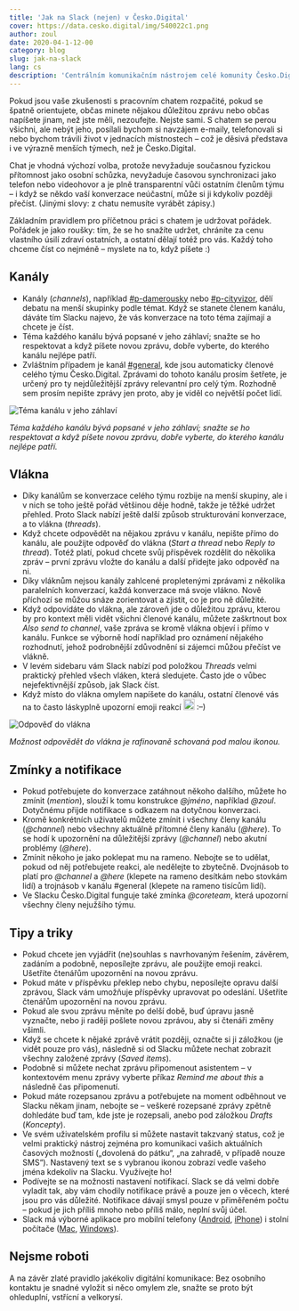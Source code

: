 ```yaml
---
title: 'Jak na Slack (nejen) v Česko.Digital'
cover: https://data.cesko.digital/img/540022c1.png
author: zoul
date: 2020-04-1-12-00
category: blog
slug: jak-na-slack
lang: cs
description: 'Centrálním komunikačním nástrojem celé komunity Česko.Digital, která se v posledních týdnech rychle rozrostla přes 2000 lidí, je „pracovní chat“ Slack. Jeho hlavním úkolem je zařídit, aby spolu mohly desítky, stovky či tisíce lidí vést souběžné konverzace, nikomu nic důležitého neuteklo a nikdo nebyl zahlcený zbytečnými informacemi. Proč Slack v Česko.Digital používáme a jak na něj, aby se tento ideální cíl podařilo co nejvíc naplnit?'
---
```


Pokud jsou vaše zkušenosti s pracovním chatem rozpačité, pokud se špatně orientujete, občas minete nějakou důležitou zprávu nebo občas napíšete jinam, než jste měli, nezoufejte. Nejste sami. S chatem se perou všichni, ale nebýt jeho, posílali bychom si navzájem e-maily, telefonovali si nebo bychom trávili život v jednacích místnostech – což je děsivá představa i ve výrazně menších týmech, než je Česko.Digital.

Chat je vhodná výchozí volba, protože nevyžaduje současnou fyzickou přítomnost jako osobní schůzka, nevyžaduje časovou synchronizaci jako telefon nebo videohovor a je plně transparentní vůči ostatním členům týmu – i když se někdo vaší konverzace neúčastní, může si ji kdykoliv později přečíst. (Jinými slovy: z chatu nemusíte vyrábět zápisy.)

Základním pravidlem pro příčetnou práci s chatem je udržovat pořádek. Pořádek je jako roušky: tím, že se ho snažíte udržet, chráníte za cenu vlastního úsilí zdraví ostatních, a ostatní dělají totéž pro vás. Každý toho chceme číst co nejméně – myslete na to, když píšete :)

## Kanály

- Kanály (_channels_), například [#p-damerousky](https://cesko-digital.slack.com/archives/CV4566SRG) nebo [#p-cityvizor](https://cesko-digital.slack.com/archives/CG66HNLH4), dělí debatu na menší skupinky podle témat. Když se stanete členem kanálu, dáváte tím Slacku najevo, že vás konverzace na toto téma zajímají a chcete je číst.
- Téma každého kanálu bývá popsané v jeho záhlaví; snažte se ho respektovat a když píšete novou zprávu, dobře vyberte, do kterého kanálu nejlépe patří.
- Zvláštním případem je kanál [#general](https://cesko-digital.slack.com/archives/CG07ST9ME), kde jsou automaticky členové celého týmu Česko.Digital. Zprávami do tohoto kanálu prosím šetřete, je určený pro ty nejdůležitější zprávy relevantní pro celý tým. Rozhodně sem prosím nepište zprávy jen proto, aby je viděl co největší počet lidí.

![Téma kanálu v jeho záhlaví](https://data.cesko.digital/img/c506a6b0.png)

_Téma každého kanálu bývá popsané v jeho záhlaví; snažte se ho respektovat a když píšete novou zprávu, dobře vyberte, do kterého kanálu nejlépe patří._

## Vlákna

- Díky kanálům se konverzace celého týmu rozbije na menší skupiny, ale i v nich se toho ještě pořád většinou děje hodně, takže je těžké udržet přehled. Proto Slack nabízí ještě další způsob strukturování konverzace, a to vlákna (_threads_).
- Když chcete odpovědět na nějakou zprávu v kanálu, nepište přímo do kanálu, ale použijte odpověď do vlákna (_Start a thread_ nebo _Reply to thread_). Totéž platí, pokud chcete svůj příspěvek rozdělit do několika zpráv – první zprávu vložte do kanálu a další přidejte jako odpověď na ni.
- Díky vláknům nejsou kanály zahlcené propletenými zprávami z několika paralelních konverzací, každá konverzace má svoje vlákno. Nově příchozí se můžou snáze zorientovat a zjistit, co je pro ně důležité.
- Když odpovídáte do vlákna, ale zároveň jde o důležitou zprávu, kterou by pro kontext měli vidět všichni členové kanálu, můžete zaškrtnout box _Also send to channel_, vaše zpráva se kromě vlákna objeví i přímo v kanálu. Funkce se výborně hodí například pro oznámení nějakého rozhodnutí, jehož podrobnější zdůvodnění si zájemci můžou přečíst ve vlákně.
- V levém sidebaru vám Slack nabízí pod položkou _Threads_ velmi praktický přehled všech vláken, která sledujete. Často jde o vůbec nejefektivnější způsob, jak Slack číst.
- Když místo do vlákna omylem napíšete do kanálu, ostatní členové vás na to často láskyplně upozorní emoji reakcí <img src="https://data.cesko.digital/img/5b5b52b1.png" alt=":thread:" width="20px"> :–)

![Odpověď do vlákna](https://data.cesko.digital/img/35045379.png)

_Možnost odpovědět do vlákna je rafinovaně schovaná pod malou ikonou._

## Zmínky a notifikace

- Pokud potřebujete do konverzace zatáhnout někoho dalšího, můžete ho zmínit (_mention_), slouží k tomu konstrukce _@jméno_, například _@zoul_. Dotyčnému přijde notifikace s odkazem na dotyčnou konverzaci.
- Kromě konkrétních uživatelů můžete zmínit i všechny členy kanálu (_@channel_) nebo všechny aktuálně přítomné členy kanálu (_@here_). To se hodí k upozornění na důležitější zprávy (_@channel_) nebo akutní problémy (_@here_).
- Zmínit někoho je jako poklepat mu na rameno. Nebojte se to udělat, pokud od něj potřebujete reakci, ale nedělejte to zbytečně. Dvojnásob to platí pro _@channel_ a _@here_ (klepete na rameno desítkám nebo stovkám lidí) a trojnásob v kanálu #general (klepete na rameno tisícům lidí).
- Ve Slacku Česko.Digital funguje také zmínka _@coreteam_, která upozorní všechny členy nejužšího týmu.

## Tipy a triky

- Pokud chcete jen vyjádřit (ne)souhlas s navrhovaným řešením, závěrem, zadáním a podobně, neposílejte zprávu, ale použijte emoji reakci. Ušetříte čtenářům upozornění na novou zprávu.
- Pokud máte v příspěvku překlep nebo chybu, neposílejte opravu další zprávou, Slack vám umožňuje příspěvky upravovat po odeslání. Ušetříte čtenářům upozornění na novou zprávu.
- Pokud ale svou zprávu měníte po delší době, buď úpravu jasně vyznačte, nebo ji raději pošlete novou zprávou, aby si čtenáři změny všimli.
- Když se chcete k nějaké zprávě vrátit později, označte si ji záložkou (je vidět pouze pro vás), následně si od Slacku můžete nechat zobrazit všechny založené zprávy (_Saved items_).
- Podobně si můžete nechat zprávu připomenout asistentem – v kontextovém menu zprávy vyberte příkaz _Remind me about this_ a následně čas připomenutí.
- Pokud máte rozepsanou zprávu a potřebujete na moment odběhnout ve Slacku někam jinam, nebojte se – veškeré rozepsané zprávy zpětně dohledáte buď tam, kde jste je rozepsali, anebo pod záložkou _Drafts_ (_Koncepty_).
- Ve svém uživatelském profilu si můžete nastavit takzvaný status, což je velmi praktický nástroj zejména pro komunikaci vašich aktuálních časových možností („dovolená do pátku“, „na zahradě, v případě nouze SMS“). Nastavený text se s vybranou ikonou zobrazí vedle vašeho jména kdekoliv na Slacku. Využívejte ho!
- Podívejte se na možnosti nastavení notifikací. Slack se dá velmi dobře vyladit tak, aby vám chodily notifikace právě a pouze jen o věcech, které jsou pro vás důležité. Notifikace dávají smysl pouze v přiměřeném počtu – pokud je jich příliš mnoho nebo příliš málo, neplní svůj účel.
- Slack má výborné aplikace pro mobilní telefony ([Android](https://play.google.com/store/apps/details?id=com.Slack&hl=en), [iPhone](https://apps.apple.com/us/app/slack/id618783545)) i stolní počítače ([Mac](https://apps.apple.com/us/app/slack/id803453959?mt=12), [Windows](https://slack.com/intl/en-cz/downloads/windows)).

## Nejsme roboti

A na závěr zlaté pravidlo jakékoliv digitální komunikace: Bez osobního kontaktu je snadné vyložit si něco omylem zle, snažte se proto být ohleduplní, vstřícní a velkorysí.
